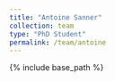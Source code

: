 ```yaml
---
title: "Antoine Sanner"
collection: team
type: "PhD Student"
permalink: /team/antoine
---
```


{% include base_path %}